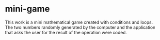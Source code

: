# mini-game
This work is a mini mathematical game created with conditions and loops. The two numbers randomly generated by the computer and the application that asks the user for the result of the operation were coded. 
